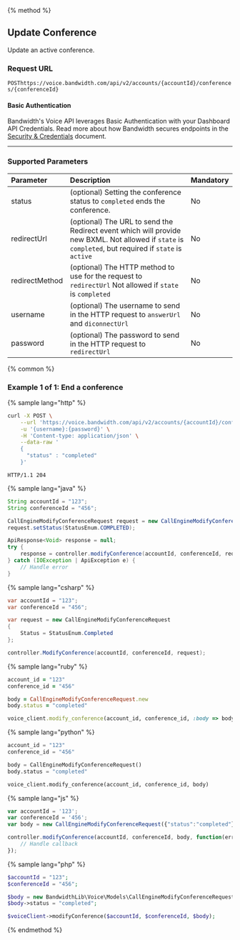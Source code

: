 {% method %}

## Update Conference
Update an active conference.

### Request URL

<code class="post">POST</code>`https://voice.bandwidth.com/api/v2/accounts/{accountId}/conferences/{conferenceId}`

#### Basic Authentication

Bandwidth's Voice API leverages Basic Authentication with your Dashboard API Credentials. Read more about how Bandwidth secures endpoints in the [Security & Credentials](../../../guides/accountCredentials.md) document.

---

### Supported Parameters

| Parameter       | Description                                                                     | Mandatory |
|:----------------|:--------------------------------------------------------------------------------|:----------|
| status          | (optional) Setting the conference status to `completed` ends the conference.    | No        |
| redirectUrl     | (optional) The URL to send the Redirect event which will provide new BXML. Not allowed if `state` is `completed`, but required if `state` is `active`    | No        |
| redirectMethod  | (optional) The HTTP method to use for the request to `redirectUrl` Not allowed if `state` is `completed`    | No        |
| username        | (optional) The username to send in the HTTP request to `answerUrl` and `diconnectUrl`    | No        |
| password        | (optional) The password to send in the HTTP request to `redirectUrl`    | No        |

{% common %}

### Example 1 of 1: End a conference

{% sample lang="http" %}

```bash
curl -X POST \
    --url 'https://voice.bandwidth.com/api/v2/accounts/{accountId}/conferences/{conferenceId}' \
    -u '{username}:{password}' \
    -H 'Content-type: application/json' \
    --data-raw '
    {
      "status" : "completed"
    }'
```

```
HTTP/1.1 204
```

{% sample lang="java" %}

```java
String accountId = "123";
String conferenceId = "456";

CallEngineModifyConferenceRequest request = new CallEngineModifyConferenceRequest();
request.setStatus(StatusEnum.COMPLETED);

ApiResponse<Void> response = null;
try {
    response = controller.modifyConference(accountId, conferenceId, request);
} catch (IOException | ApiException e) {
    // Handle error
}
```

{% sample lang="csharp" %}

```csharp
var accountId = "123";
var conferenceId = "456";

var request = new CallEngineModifyConferenceRequest
{
    Status = StatusEnum.Completed
};

controller.ModifyConference(accountId, conferenceId, request);
```

{% sample lang="ruby" %}

```ruby
account_id = "123"
conference_id = "456"

body = CallEngineModifyConferenceRequest.new
body.status = "completed"

voice_client.modify_conference(account_id, conference_id, :body => body)
```

{% sample lang="python" %}

```python
account_id = "123"
conference_id = "456"

body = CallEngineModifyConferenceRequest()
body.status = "completed"

voice_client.modify_conference(account_id, conference_id, body)
```

{% sample lang="js" %}

```js
var accountId = '123';
var conferenceId = '456';
var body = new CallEngineModifyConferenceRequest({"status":"completed"});

controller.modifyConference(accountId, conferenceId, body, function(error, response, context) {
    // Handle callback
});
```

{% sample lang="php" %}

```php
$accountId = "123";
$conferenceId = "456";

$body = new BandwidthLib\Voice\Models\CallEngineModifyConferenceRequest();
$body->status = "completed";

$voiceClient->modifyConference($accountId, $conferenceId, $body);
```

{% endmethod %}
